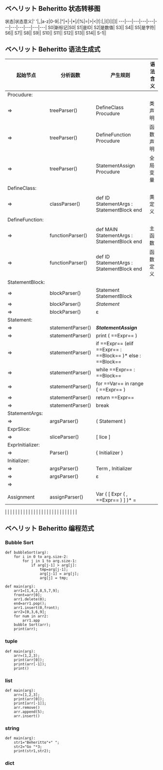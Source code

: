 ## ベヘリット Beheritto 状态转移图

状态|状态意义|' '|_|a-z|0-9|.|"|+|-|*|/|%|=|>|<|!|:|,|(|)|[|]|
---|---|---|---|---|---|---|---|---|---|---|
S0|新标记|S0|
S1|是ID|
S2|是数值|
S3||
S4||
S5|是字符|
S6||
S7||
S8||
S9||
S10||
S11||
S12||
S13||
S14||
S-1||

## ベヘリット Beheritto 语法生成式

起始节点|分析函数|产生规则|语法含义
------|------|------|------
Procudure:|
=>|treeParser()|DefineClass Procudure|类声明
=>|treeParser()|DefineFunction Procudure|函数声明
=>|treeParser()|StatementAssign Procudure|全局变量
DefineClass:|
=>|classParser()|def ID StatementArgs : StatementBlock end|类定义
DefineFunction:|
=>|functionParser()|def MAIN StatementArgs : StatementBlock end|主函数
=>|functionParser()|def ID StatementArgs : StatementBlock end|函数定义
StatementBlock:|
=>|blockParser()|Statement StatementBlock|
=>|blockParser()|*Statement*
=>|blockParser()|ε
Statement:|
=>|statementParser()|***StatementAssign***
=>|statementParser()|print ( ==Expr== )
=>|statementParser()|if ==Expr== (elif ==Expr== : ==Block== )* else : ==Block==
=>|statementParser()|while ==Expr== : ==Block==
=>|statementParser()|for ==Var== in range ( ==Expr== )
=>|statementParser()|return ==Expr==
=>|statementParser()|break
StatementArgs:|
=>|argsParser()|( Statement )
ExprSlice:|
=>|sliceParser()|[ lice ]
ExprInitializer:|
=>|Parser()|{ Initializer }
Initializer:|
=>|argsParser()|Term , Initializer
=>|argsParser()|ε
=>||
 ||
Assignment|assignParser()|Var ( [ Expr ( , ==Expr== ) ] )* = 
 |
 |
 |
 |
 |
 |
 |
 |
 |
 |
 |
 |
 |
 |
 |
 |
 |
 |
 |
 |
 |
 |
 |
 |
 |
 |
 |
 |

## ベヘリット Beheritto 编程范式

### Bubble Sort

```
def bubbleSort(arg):
	for i in 0 to arg.size-2:
		for j in 1 to arg.size-1:
			if arg[j-1] > arg[j]:
				tmp=arg[j-1];
				arg[j-1] = arg[j];
				arg[j] = tmp;

def main(arg):
	arr1=[1,4,2,8,5,7,9];
	front=arr[0];
	arr1.delete(0);
	end=arr1.pop();
	arr1.insert(0,front);
	arr2=[0,3,6,9];
	for num in arr2:
		arr1.app
	bubble Sort(arr);
	print(arr);
```
### tuple
```
def main(arg):
	arr=(1,2,3);
	print(arr[0]);
	print(arr[-1]);
	print()
```	

### list
```
def main(arg):
	arr=[1,2,3];
	print(arr[0]);
	print[arr[-1]];
	arr.remove()
	arr.append(5);
	arr.insert()
```	
### string
```
def main(arg):
	str1="Beheritto"+" ";
	str2="Go "*3;
	print(str1,str2);
```


### dict